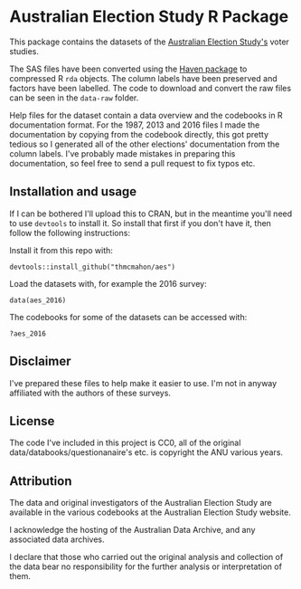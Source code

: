 # Australian Election Study R Package

This package contains the datasets of the [Australian Election Study's](http://www.australianelectionstudy.org/index.html) voter studies.

The SAS files have been converted using the [Haven package](https://cran.r-project.org/web/packages/haven/index.html) to compressed R `rda` objects. The column labels have been preserved and factors have been labelled. The code to download and convert the raw files can be seen in the `data-raw` folder.

Help files for the dataset contain a data overview and the codebooks in R documentation format. For the 1987, 2013 and 2016 files I made the documentation by copying from the codebook directly, this got pretty tedious so I generated all of the other elections' documentation from the column labels. I've probably made mistakes in preparing this documentation, so feel free to send a pull request to fix typos etc.

## Installation and usage

If I can be bothered I'll upload this to CRAN, but in the meantime you'll need to use `devtools` to install it. So install that first if you don't have it, then follow the following instructions:

Install it from this repo with:

```{r}
devtools::install_github("thmcmahon/aes")
```

Load the datasets with, for example the 2016 survey:

```{r}
data(aes_2016)
```

The codebooks for some of the datasets can be accessed with:

```{r}
?aes_2016
```

## Disclaimer

I've prepared these files to help make it easier to use. I'm not in anyway affiliated with the authors of these surveys.

## License

The code I've included in this project is CC0, all of the original data/databooks/questionanaire's etc. is copyright the ANU various years.

## Attribution

The data and original investigators of the Australian Election Study are available in the various codebooks at the Australian Election Study website.

I acknowledge the hosting of the Australian Data Archive, and any associated data archives.

I declare that those who carried out the original analysis and collection of the data bear no responsibility for the further analysis or interpretation of them.
